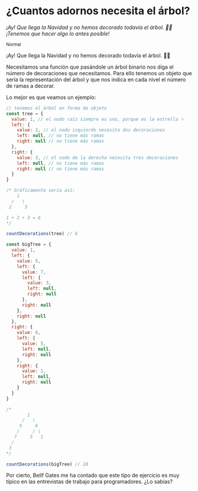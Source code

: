 # ¿Cuantos adornos necesita el árbol?

_¡Ay! Que llega la Navidad y no hemos decorado todavía el árbol. 🎄😱 ¡Tenemos que hacer algo lo antes posible!_

<small>Normal</small>

¡Ay! Que llega la Navidad y no hemos decorado todavía el árbol. 🎄😱

Necesitamos una función que pasándole un árbol binario nos diga el número de decoraciones que necesitamos. Para ello tenemos un objeto que sería la representación del árbol y que nos indica en cada nivel el número de ramas a decorar.

Lo mejor es que veamos un ejemplo:

```javascript
// tenemos el árbol en forma de objeto
const tree = {
  value: 1, // el nodo raíz siempre es uno, porque es la estrella ⭐
  left: {
    value: 2, // el nodo izquierdo necesita dos decoraciones
    left: null, // no tiene más ramas
    right: null // no tiene más ramas
  },
  right: {
    value: 3, // el nodo de la derecha necesita tres decoraciones
    left: null, // no tiene más ramas
    right: null // no tiene más ramas
  }
}

/* Gráficamente sería así:
    1
  /   \
 2     3

1 + 2 + 3 = 6
*/

countDecorations(tree) // 6

const bigTree = {
  value: 1,
  left: {
    value: 5,
    left: {
      value: 7,
      left: {
        value: 3,
        left: null,
        right: null
      },
      right: null
    },
    right: null
  },
  right: {
    value: 6,
    left: {
      value: 5,
      left: null,
      right: null
    },
    right: {
      value: 1,
      left: null,
      right: null
    }
  }
}

/*
        1
      /   \
     5     6
    /     / \
   7     5   1
  /
 3
*/

countDecorations(bigTree) // 28
```

Por cierto, Bellf Gates me ha contado que este tipo de ejercicio es muy típico en las entrevistas de trabajo para programadores. ¿Lo sabías?